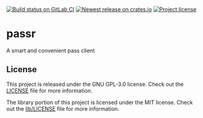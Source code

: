 [![Build status on GitLab CI][gitlab-ci-master-badge]][gitlab-ci-link]
[![Newest release on crates.io][crate-version-badge]][crate-link]
[![Project license][crate-license-badge]](LICENSE)

[crate-license-badge]: https://img.shields.io/crates/l/passr.svg
[crate-link]: https://crates.io/crates/passr
[crate-version-badge]: https://img.shields.io/crates/v/passr.svg
[gitlab-ci-link]: https://gitlab.com/timvisee/passr/pipelines
[gitlab-ci-master-badge]: https://gitlab.com/timvisee/passr/badges/master/pipeline.svg

# passr
A smart and convenient pass client

## License
This project is released under the GNU GPL-3.0 license.
Check out the [LICENSE](LICENSE) file for more information.

The library portion of this project is licensed under the MIT license.
Check out the [lib/LICENSE](lib/LICENSE) file for more information.
